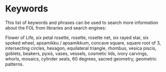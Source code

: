 # Keywords

This list of keywords and phrases can be used to search more information about the FOL from libraries and search engines:

Flower of Life, six petal rosette, rosette, rosette net, six rayed star, six spoked wheel, apsamikku / apsamikkum, concave square, square root of 3, intersecting circles, hexagon, equilateral triangle, rhombus, vesica piscis, goblets, beakers, pyxis, vases, vessels, cosmetic lids, ivory carvings, whorls, mosaics, cylinder seals, 60 degrees, sacred geometry, geometric patterns.
